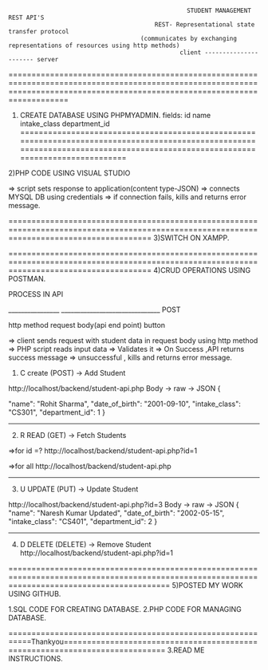                                                       STUDENT MANAGEMENT REST API'S
                                             REST- Representational state transfer protocol
                                         (communicates by exchanging representations of resources using http methods)
                                                    client ---------------------- server
===============================================================================================================================================================================
1) CREATE DATABASE USING PHPMYADMIN.
   fields: id
           name                                  
           intake_class
           department_id
================================================================================================================================================================================


2)PHP CODE USING VISUAL STUDIO

=> script sets response to application(content type-JSON)
=> connects MYSQL DB using credentials
=> if connection fails, kills and returns error message.

===========================================================================================================================================
3)SWITCH ON XAMPP.

===========================================================================================================================================
4)CRUD OPERATIONS USING POSTMAN.

PROCESS IN API


________________  _______________________________    POST

  http method      request body(api end point)      button

=> client sends request with student data in request body using http method
=> PHP script reads input data
=> Validates it
=> On Success ,API returns success message 
=> unsuccessful , kills and returns error message.


1. C
create (POST) → Add Student

http://localhost/backend/student-api.php
Body → raw → JSON 
{

  "name": "Rohit Sharma",
  "date_of_birth": "2001-09-10",
  "intake_class": "CS301",
  "department_id": 1
}

-------------------------------------------------------
2. R
READ (GET) → Fetch Students

=>for id =?
http://localhost/backend/student-api.php?id=1

=>for all
http://localhost/backend/student-api.php

--------------------------------------------------------
3. U
UPDATE (PUT) → Update Student

http://localhost/backend/student-api.php?id=3
Body → raw → JSON
{
  "name": "Naresh Kumar Updated",
  "date_of_birth": "2002-05-15",
  "intake_class": "CS401",
  "department_id": 2
}

--------------------------------------------------------
4. D
DELETE (DELETE) → Remove Student
http://localhost/backend/student-api.php?id=1




===============================================================================================================================================
5)POSTED MY WORK USING GITHUB.

1.SQL CODE FOR CREATING DATABASE.
2.PHP CODE FOR MANAGING DATABASE.

===========================================================Thankyou============================================================================
3.READ ME INSTRUCTIONS.


